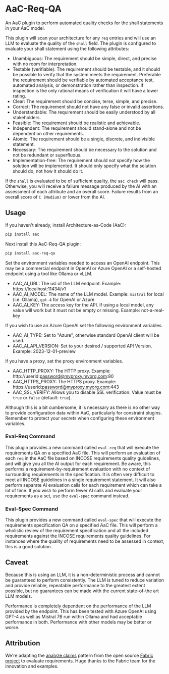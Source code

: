 # AaC-Req-QA

An AaC plugin to perform automated quality checks for the shall statements in your AaC model.

This plugin will scan your architecture for any `req` entries and will use an LLM to evaluate
the quality of the `shall` field.  The plugin is configured to evaluate your shall statement
using the following attributes:

- Unambiguous: The requirement should be simple, direct, and precise with no room for interpretation.
- Testable (verifiable): The requirement should be testable, and it should be possible to verify that the system meets the requirement.  Preferable the requirement should be verifiable by automated acceptance test, automated analysis, or demonstration rather than inspection.  If inspection is the only rational means of verification it will have a lower rating.
- Clear: The requirement should be concise, terse, simple, and precise.
- Correct:  The requirement should not have any false or invalid assertions.
- Understandable:  The requirement should be easily understood by all stakeholders.
- Feasible: The requirement should be realistic and achievable.
- Independent:  The requirement should stand-alone and not be dependent on other requirements.
- Atomic: The requirement should be a single, discrete, and indivisible statement.
- Necessary: The requirement should be necessary to the solution and not be redundant or superfluous.
- Implementation-free: The requirement should not specify how the solution will be implemented.  It should only specify what the solution should do, not how it should do it.

If the `shall` is evaluated to be of sufficient quality, the `aac check` will pass.  Otherwise, you will receive a
failure message produced by the AI with an assessment of each attribute and an overall score.  Failure results
from an overall score of `C (Medium)` or lower from the AI.

## Usage

If you haven't already, install Architecture-as-Code (AaC):
```bash
pip install aac
```
Next install this AaC-Req-QA plugin:
```bash
pip install aac-req-qa
```

Set the environment variables needed to access an OpenAI endpoint.  This may be a commercial
endpoint in OpenAI or Azure OpenAI or a self-hosted endpoint using a tool like Ollama or vLLM.

- AAC_AI_URL:  The usl of the LLM endpoint.  Example:  https://localhost:11434/v1 
- AAC_AI_MODEL:  The name of the LLM model.  Example:  `mistral` for local (i.e. Ollama), `gpt-4` for OpenAI or Azure
- AAC_AI_KEY:  The access key for the API.  If using a local model, any value will work but it must not be empty or missing.  Example: not-a-real-key

If you wish to use an Azure OpenAI set the following environment variables.

- AAC_AI_TYPE:  Set to "Azure", otherwise standard OpenAI client will be used.
- AAC_AI_API_VERSION:  Set to your desired / supported API Version.  Example: 2023-12-01-preview

If you have a proxy, set the proxy environment variables.

- AAC_HTTP_PROXY:  The HTTP proxy.  Example:  http://userid:password@myproxy.myorg.com:80
- AAC_HTTPS_PROXY:  The HTTPS proxy.  Example:  https://userid:password@myproxy.myorg.com:443
- AAC_SSL_VERIFY:  Allows you to disable SSL verification.  Value must be `true` or `false` (default: `true`).

Although this is a bit cumbersome, it is necessary as there is no other way to provide configuration data
within AaC, particularly for constraint plugins.  Remember to protect your secrets when configuring these
environment variables.

### Eval-Req Command

This plugin provides a new command called `eval-req` that will execute the requirements QA
on a specified AaC file.  This will perform an evaluation of each `req` in the AaC file based on
INCOSE requirements quality guidelines, and will give you all the AI output for each requirement.
Be aware, this performs a requirement-by-requirement evaluation with no context of surrounding
requirements in the specification.  It is often very difficult to meet all INCOSE guidelines
in a single requirement statement.  It will also perform separate AI evaluation calls for each
requirement which can take a lot of time. If you wish to perform fewer AI calls and evaluate your 
requirements as a set, use the `eval-spec` command instead.

### Eval-Spec Command

This plugin provides a new command called `eval-spec` that will execute the requirements specification QA
on a specified AaC file.  This will perform a wholistic review of the requirement specification and all
the included requirements against the INCOSE requirements quality guidelines.  For instances where
the quality of requirements need to be assessed in context, this is a good solution.


## Caveat

Because this is using an LLM, it is a non-deterministic process and cannot be guaranteed
to perform consistently.  The LLM is tuned to reduce variation and provide reliable, repeatable
performance to the greatest extent possible, but no guarantees can be made with the current
state-of-the art LLM models.

Performance is completely dependent on the performance of the LLM provided by the endpoint.
This has been tested with Azure OpenAI using GPT-4 as well as Mistral 7B run within Ollama
and had acceptable performance in both.  Performance with other models may be better or worse.

## Attribution

We're adapting the [analyze claims](https://github.com/danielmiessler/fabric/blob/main/patterns/analyze_claims/system.md) pattern
from the open source [Fabric project](https://github.com/danielmiessler/fabric) to evaluate requirements.  Huge thanks to the
Fabric team for the innovation and examples.